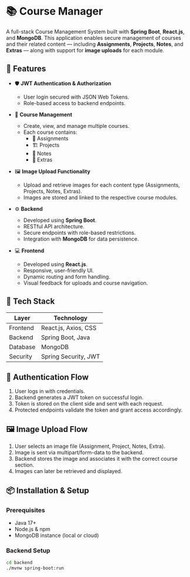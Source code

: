 
# 📚 Course Manager

A full-stack Course Management System built with **Spring Boot**, **React.js**, and **MongoDB**. This application enables secure management of courses and their related content — including **Assignments**, **Projects**, **Notes**, and **Extras** — along with support for **image uploads** for each module.

## 🚀 Features

- 🛡️ **JWT Authentication & Authorization**
  - User login secured with JSON Web Tokens.
  - Role-based access to backend endpoints.

- 📘 **Course Management**
  - Create, view, and manage multiple courses.
  - Each course contains:
    - 📂 Assignments
    - 🏗️ Projects
    - 📝 Notes
    - 🎁 Extras

- 🖼️ **Image Upload Functionality**
  - Upload and retrieve images for each content type (Assignments, Projects, Notes, Extras).
  - Images are stored and linked to the respective course modules.

- ⚙️ **Backend**
  - Developed using **Spring Boot**.
  - RESTful API architecture.
  - Secure endpoints with role-based restrictions.
  - Integration with **MongoDB** for data persistence.

- 💻 **Frontend**
  - Developed using **React.js**.
  - Responsive, user-friendly UI.
  - Dynamic routing and form handling.
  - Visual feedback for uploads and course navigation.

## 🧩 Tech Stack

| Layer        | Technology             |
|--------------|------------------------|
| Frontend     | React.js, Axios, CSS   |
| Backend      | Spring Boot, Java      |
| Database     | MongoDB                |
| Security     | Spring Security, JWT   |


## 🔐 Authentication Flow

1. User logs in with credentials.
2. Backend generates a JWT token on successful login.
3. Token is stored on the client side and sent with each request.
4. Protected endpoints validate the token and grant access accordingly.

## 🖼️ Image Upload Flow

1. User selects an image file (Assignment, Project, Notes, Extra).
2. Image is sent via multipart/form-data to the backend.
3. Backend stores the image and associates it with the correct course section.
4. Images can later be retrieved and displayed.

## 📦 Installation & Setup

### Prerequisites
- Java 17+
- Node.js & npm
- MongoDB instance (local or cloud)

### Backend Setup

```bash
cd backend
./mvnw spring-boot:run
